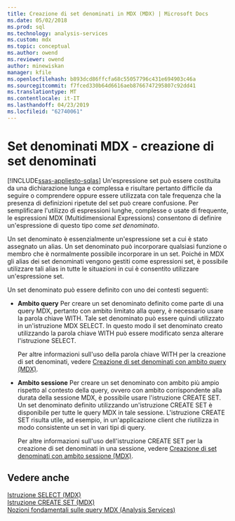 ```yaml
---
title: Creazione di set denominati in MDX (MDX) | Microsoft Docs
ms.date: 05/02/2018
ms.prod: sql
ms.technology: analysis-services
ms.custom: mdx
ms.topic: conceptual
ms.author: owend
ms.reviewer: owend
author: minewiskan
manager: kfile
ms.openlocfilehash: b893dcd86ffcfa68c55057796c431e694903c46a
ms.sourcegitcommit: f7fced330b64d6616aeb8766747295807c92dd41
ms.translationtype: MT
ms.contentlocale: it-IT
ms.lasthandoff: 04/23/2019
ms.locfileid: "62740061"
---
```

# <a name="mdx-named-sets---building-named-sets"></a>Set denominati MDX - creazione di set denominati
[!INCLUDE[ssas-appliesto-sqlas](../../../includes/ssas-appliesto-sqlas.md)]
  Un'espressione set può essere costituita da una dichiarazione lunga e complessa e risultare pertanto difficile da seguire o comprendere oppure essere utilizzata con tale frequenza che la presenza di definizioni ripetute del set può creare confusione. Per semplificare l'utilizzo di espressioni lunghe, complesse o usate di frequente, le espressioni MDX (Multidimensional Expressions) consentono di definire un'espressione di questo tipo come *set denominato*.  
  
 Un set denominato è essenzialmente un'espressione set a cui è stato assegnato un alias. Un set denominato può incorporare qualsiasi funzione o membro che è normalmente possibile incorporare in un set. Poiché in MDX gli alias dei set denominati vengono gestiti come espressioni set, è possibile utilizzare tali alias in tutte le situazioni in cui è consentito utilizzare un'espressione set.  
  
 Un set denominato può essere definito con uno dei contesti seguenti:  
  
-   **Ambito query** Per creare un set denominato definito come parte di una query MDX, pertanto con ambito limitato alla query, è necessario usare la parola chiave WITH. Tale set denominato può essere quindi utilizzato in un'istruzione MDX SELECT. In questo modo il set denominato creato utilizzando la parola chiave WITH può essere modificato senza alterare l'istruzione SELECT.  
  
     Per altre informazioni sull'uso della parola chiave WITH per la creazione di set denominati, vedere [Creazione di set denominati con ambito query &#40;MDX&#41;](../../../analysis-services/multidimensional-models/mdx/mdx-named-sets-creating-query-scoped-named-sets.md).  
  
-   **Ambito sessione** Per creare un set denominato con ambito più ampio rispetto al contesto della query, ovvero con ambito corrispondente alla durata della sessione MDX, è possibile usare l'istruzione CREATE SET. Un set denominato definito utilizzando un'istruzione CREATE SET è disponibile per tutte le query MDX in tale sessione. L'istruzione CREATE SET risulta utile, ad esempio, in un'applicazione client che riutilizza in modo consistente un set in vari tipi di query.  
  
     Per altre informazioni sull'uso dell'istruzione CREATE SET per la creazione di set denominati in una sessione, vedere [Creazione di set denominati con ambito sessione &#40;MDX&#41;](../../../analysis-services/multidimensional-models/mdx/mdx-named-sets-creating-session-scoped-named-sets.md).  
  
## <a name="see-also"></a>Vedere anche  
 [Istruzione SELECT &#40;MDX&#41;](../../../mdx/mdx-data-manipulation-select.md)   
 [Istruzione CREATE SET &#40;MDX&#41;](../../../mdx/mdx-data-definition-create-set.md)   
 [Nozioni fondamentali sulle query MDX &#40;Analysis Services&#41;](../../../analysis-services/multidimensional-models/mdx/mdx-query-fundamentals-analysis-services.md)  
  
  
